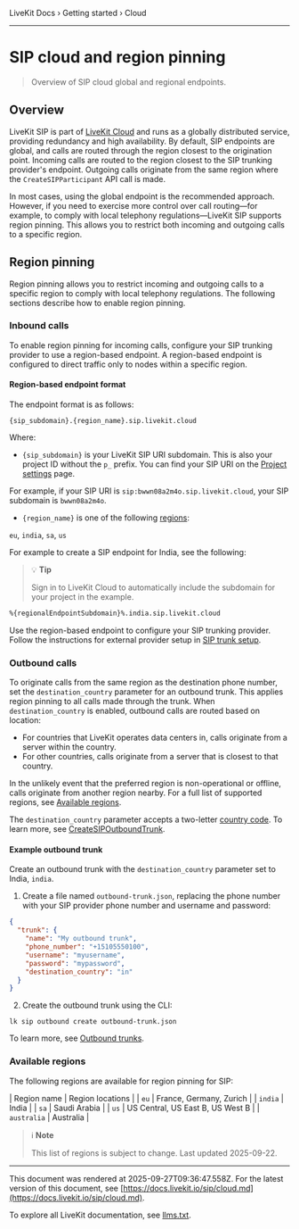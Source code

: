 LiveKit Docs › Getting started › Cloud

---

# SIP cloud and region pinning

> Overview of SIP cloud global and regional endpoints.

## Overview

LiveKit SIP is part of [LiveKit Cloud](https://docs.livekit.io/home/cloud/overview.md) and runs as a globally distributed service, providing redundancy and high availability. By default, SIP endpoints are global, and calls are routed through the region closest to the origination point. Incoming calls are routed to the region closest to the SIP trunking provider's endpoint. Outgoing calls originate from the same region where the `CreateSIPParticipant` API call is made.

In most cases, using the global endpoint is the recommended approach. However, if you need to exercise more control over call routing—for example, to comply with local telephony regulations—LiveKit SIP supports region pinning. This allows you to restrict both incoming and outgoing calls to a specific region.

## Region pinning

Region pinning allows you to restrict incoming and outgoing calls to a specific region to comply with local telephony regulations. The following sections describe how to enable region pinning.

### Inbound calls

To enable region pinning for incoming calls, configure your SIP trunking provider to use a region-based endpoint. A region-based endpoint is configured to direct traffic only to nodes within a specific region.

#### Region-based endpoint format

The endpoint format is as follows:

```
{sip_subdomain}.{region_name}.sip.livekit.cloud

```

Where:

- `{sip_subdomain}` is your LiveKit SIP URI subdomain. This is also your project ID without the `p_` prefix. You can find your SIP URI on the [Project settings](https://cloud.livekit.io/projects/p_/settings/project) page.

For example, if your SIP URI is `sip:bwwn08a2m4o.sip.livekit.cloud`, your SIP subdomain is `bwwn08a2m4o`.
- `{region_name}` is one of the following [regions](#available-regions):

`eu`, `india`, `sa`, `us`

For example to create a SIP endpoint for India, see the following:

> 💡 **Tip**
> 
> Sign in to LiveKit Cloud to automatically include the subdomain for your project in the example.

```bash
%{regionalEndpointSubdomain}%.india.sip.livekit.cloud

```

Use the region-based endpoint to configure your SIP trunking provider. Follow the instructions for external provider setup in [SIP trunk setup](https://docs.livekit.io/sip/quickstarts/configuring-sip-trunk.md).

### Outbound calls

To originate calls from the same region as the destination phone number, set the `destination_country` parameter for an outbound trunk. This applies region pinning to all calls made through the trunk. When `destination_country` is enabled, outbound calls are routed based on location:

- For countries that LiveKit operates data centers in, calls originate from a server within the country.
- For other countries, calls originate from a server that is closest to that country.

In the unlikely event that the preferred region is non-operational or offline, calls originate from another region nearby. For a full list of supported regions, see [Available regions](https://docs.livekit.io/sip/cloud.md#available-regions).

The `destination_country` parameter accepts a two-letter [country code](https://en.wikipedia.org/wiki/ISO_3166-1_alpha-2). To learn more, see [CreateSIPOutboundTrunk](https://docs.livekit.io/sip/api.md#createsipoutboundtrunk).

#### Example outbound trunk

Create an outbound trunk with the `destination_country` parameter set to India, `india`.

1. Create a file named `outbound-trunk.json`, replacing the phone number with your SIP provider phone number and username and password:

```json
{
  "trunk": {
    "name": "My outbound trunk",
    "phone_number": "+15105550100",
    "username": "myusername",
    "password": "mypassword",
    "destination_country": "in"
  }
}

```
2. Create the outbound trunk using the CLI:

```shell
lk sip outbound create outbound-trunk.json

```

To learn more, see [Outbound trunks](https://docs.livekit.io/sip/trunk-outbound.md).

### Available regions

The following regions are available for region pinning for SIP:

| Region name | Region locations |
| `eu` | France, Germany, Zurich |
| `india` | India |
| `sa` | Saudi Arabia |
| `us` | US Central, US East B, US West B |
| `australia` | Australia |

> ℹ️ **Note**
> 
> This list of regions is subject to change. Last updated 2025-09-22.

---

This document was rendered at 2025-09-27T09:36:47.558Z.
For the latest version of this document, see [https://docs.livekit.io/sip/cloud.md](https://docs.livekit.io/sip/cloud.md).

To explore all LiveKit documentation, see [llms.txt](https://docs.livekit.io/llms.txt).